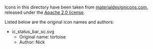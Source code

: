 Icons in this directory have been taken from [materialdesignicons.com](https://materialdesignicons.com/),
released under the [Apache 2.0 license](https://www.apache.org/licenses/LICENSE-2.0).

Listed below are the original icon names and authors:

- ic\_status\_bar\_sc.svg
    - Original name: tortoise
    - Author: Nick
